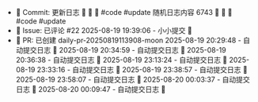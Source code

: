 - 📝 Commit: 更新日志  🌟 🐣 🌟  #code #update
随机日志内容 6743  🌟 🐣 🌟  #code #update
- 💬 Issue: 已评论 #22
2025-08-19 19:39:06 - 小小提交 🌸
- 🔀 PR: 已创建 daily-pr-20250819113908-moon
2025-08-19 20:29:48 - 自动提交日志 🌱
2025-08-19 20:34:59 - 自动提交日志 🌱
2025-08-19 20:36:38 - 自动提交日志 🌱
2025-08-19 23:13:24 - 自动提交日志 🌱
2025-08-19 23:33:16 - 自动提交日志 🌱
2025-08-19 23:38:57 - 自动提交日志 🌱
2025-08-19 23:58:07 - 自动提交日志 🌱
2025-08-20 00:03:37 - 自动提交日志 🌱
2025-08-20 00:09:47 - 自动提交日志 🌱
